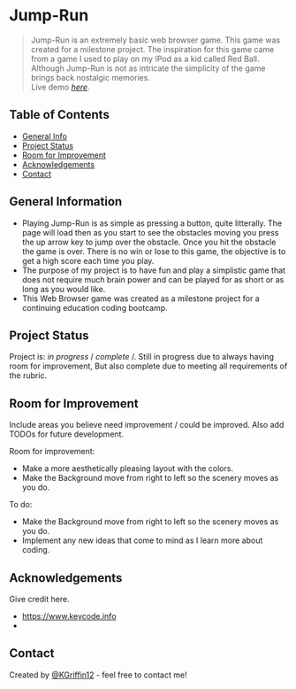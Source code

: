 # Jump-Run
> Jump-Run is an extremely basic web browser game. This game was created for a milestone project. The inspiration for this game came from a game I used to play on my IPod as a kid called Red Ball. Although Jump-Run is not as intricate the simplicity of the game brings back nostalgic memories.  
> Live demo [_here_](https://www.example.com). <!-- If you have the project hosted somewhere, include the link here. -->

## Table of Contents
* [General Info](#general-information)
* [Project Status](#project-status)
* [Room for Improvement](#room-for-improvement)
* [Acknowledgements](#acknowledgements)
* [Contact](#contact)
<!-- * [License](#license) -->


## General Information
- Playing Jump-Run is as simple as pressing a button, quite litterally. The page will load then as you start to see the obstacles moving you press the up arrow key to jump over the obstacle. Once you hit the obstacle the game is over. There is no win or lose to this game, the objective is to get a high score each time you play.
- The purpose of my project is to have fun and play a simplistic game that does not require much brain power and can be played for as short or as long as you would like. 
- This Web Browser game was created as a milestone project for a continuing education coding bootcamp.

<!-- You don't have to answer all the questions - just the ones relevant to your project. -->

## Project Status
Project is: _in progress_ / _complete_ /. Still in progress due to always having room for improvement, But also complete due to meeting all requirements of the rubric.


## Room for Improvement
Include areas you believe need improvement / could be improved. Also add TODOs for future development.

Room for improvement:
- Make a more aesthetically pleasing layout with the colors.
- Make the Background move from right to left so the scenery moves as you do.

To do:
- Make the Background move from right to left so the scenery moves as you do.
- Implement any new ideas that come to mind as I learn more about coding.


## Acknowledgements
Give credit here.
-  https://www.keycode.info
- 


## Contact
Created by [@KGriffin12](karlie.toll@yahoo.com) - feel free to contact me!


<!-- Optional -->
<!-- ## License -->
<!-- This project is open source and available under the [... License](). -->

<!-- You don't have to include all sections - just the one's relevant to your project -->
